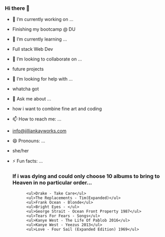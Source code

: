 ### Hi there 👋


- 🔭 I’m currently working on ...
- Finishing my bootcamp @ DU 
- 🌱 I’m currently learning ...
- Full stack Web Dev 
- 👯 I’m looking to collaborate on ...
- future projects
- 🤔 I’m looking for help with ...
- whatcha got 
- 💬 Ask me about ...
- how i want to combine fine art and coding 
- 📫 How to reach me: ...
- info@jilliankayworks.com
- 😄 Pronouns: ...
- she/her
- ⚡ Fun facts: ...
  <h3>If i was dying and could only choose 10 albums to bring to Heaven in no particular order...</h3>
     
            <ul>Drake - Take Care</ul>
            <ul>The Replacements - Tim(Expanded)</ul>
            <ul>Frank Ocean - Blonde</ul>
            <ul>Bright Eyes - </ul>
            <ul>George Strait - Ocean Front Property 1987</ul>
            <ul>Tears For Fears - Songs</ul>
            <ul>Kanye West - The Life Of Pablob 2016</ul>
            <ul>Kanye West - Yeezus 2013</ul>
            <ul>Love - Four Sail (Expanded Edition) 1969</ul>
            

